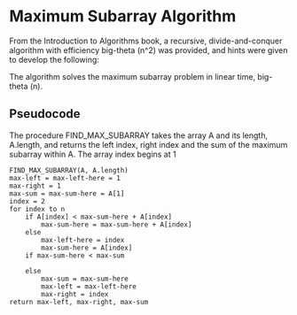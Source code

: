 # Maximum Subarray Algorithm

From the Introduction to Algorithms book, 
a recursive, divide-and-conquer algorithm with efficiency big-theta (n^2) was provided, 
and hints were given to develop the following:

The algorithm solves the maximum subarray problem in linear time, big-theta (n).

## Pseudocode

The procedure FIND_MAX_SUBARRAY takes the array A and its length, A.length, and returns
the left index, right index and the sum of the maximum subarray within A.
The array index begins at 1

```
FIND_MAX_SUBARRAY(A, A.length)
max-left = max-left-here = 1
max-right = 1
max-sum = max-sum-here = A[1]
index = 2
for index to n
    if A[index] < max-sum-here + A[index]
        max-sum-here = max-sum-here + A[index]
    else
        max-left-here = index
        max-sum-here = A[index]
    if max-sum-here < max-sum

    else
        max-sum = max-sum-here
        max-left = max-left-here
        max-right = index 
return max-left, max-right, max-sum
```
